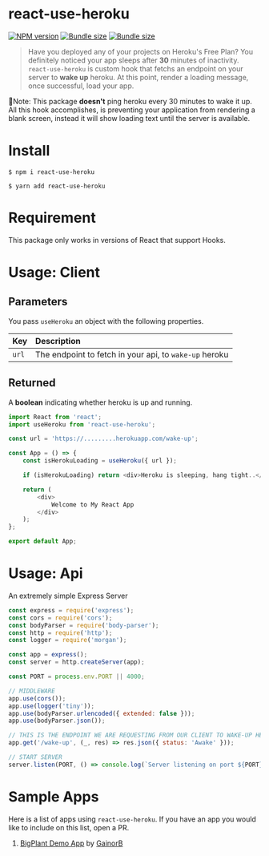 # react-use-heroku

[![NPM version](https://badgen.net/npm/v/react-use-heroku)](https://www.npmjs.com/package/react-use-heroku) [![Bundle size](https://badgen.net/bundlephobia/min/react-use-heroku?label=size)](https://bundlephobia.com/result?p=react-use-heroku) [![Bundle size](https://badgen.net/bundlephobia/minzip/react-use-heroku?label=gzip%20size)](https://bundlephobia.com/result?p=react-use-heroku)

> Have you deployed any of your projects on Heroku's Free Plan? You definitely noticed your app sleeps after **30** minutes of inactivity. `react-use-heroku` is custom hook that fetchs an endpoint on your server to **wake up** heroku. At this point, render a loading message, once successful, load your app. 

🚨Note: This package **doesn't** ping heroku every 30 minutes to wake it up. All this hook accomplishes, is preventing your application from rendering a blank screen, instead it will show loading text until the server is available.

# Install

```
$ npm i react-use-heroku
```

```
$ yarn add react-use-heroku
```

# Requirement
This package only works in versions of React that support Hooks.

# Usage: Client

## Parameters

You pass `useHeroku` an object with the following properties.

| Key        | Description                                            |
| :--------- |:------------------------------------------------------ |
| `url`      | The endpoint to fetch in your api, to `wake-up` heroku |

## Returned

A **boolean** indicating whether heroku is up and running.

```javascript
import React from 'react';
import useHeroku from 'react-use-heroku';

const url = 'https://.........herokuapp.com/wake-up';

const App = () => {
    const isHerokuLoading = useHeroku({ url });

    if (isHerokuLoading) return <div>Heroku is sleeping, hang tight..</div>;

    return (
        <div>
            Welcome to My React App
        </div>
    );
};

export default App;
```

# Usage: Api

An extremely simple Express Server

```javascript
const express = require('express');
const cors = require('cors');
const bodyParser = require('body-parser');
const http = require('http');
const logger = require('morgan');

const app = express();
const server = http.createServer(app);

const PORT = process.env.PORT || 4000;

// MIDDLEWARE
app.use(cors());
app.use(logger('tiny'));
app.use(bodyParser.urlencoded({ extended: false }));
app.use(bodyParser.json());

// THIS IS THE ENDPOINT WE ARE REQUESTING FROM OUR CLIENT TO WAKE-UP HEROKU
app.get('/wake-up', (_, res) => res.json({ status: 'Awake' }));

// START SERVER
server.listen(PORT, () => console.log(`Server listening on port ${PORT}`));
```

# Sample Apps

Here is a list of apps using `react-use-heroku`. If you have an app you would like to include on this list, open a PR.

1. [BigPlant Demo App](https://bigplant.netlify.com/) by [GainorB](https://github.com/GainorB)


